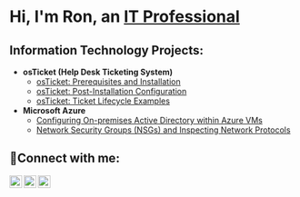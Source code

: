 <h1>Hi, I'm Ron, an <a href="https://linkedin.com/in/rondalepritchett">IT Professional</a>

<h2>Information Technology Projects:</h2>

- <b>osTicket (Help Desk Ticketing System)</b>
  - [osTicket: Prerequisites and Installation](https://github.com/rondalepritchett/osticket-prereqs)
  - [osTicket: Post-Installation Configuration](https://github.com/rondalepritchett/post-install-config)
  - [osTicket: Ticket Lifecycle Examples](https://github.com/rondalepritchett/ticket-lifecycle)
- <b>Microsoft Azure</b>
  - [Configuring On-premises Active Directory within Azure VMs](https://github.com/rondalepritchett/configure-ad)
  - [Network Security Groups (NSGs) and Inspecting Network Protocols](https://github.com/rondalepritchett/azure-network-protocols)

<h2>🤳Connect with me:</h2>

[<img align="left" alt="Josh | Twitter" width="22px" src="https://cdn.jsdelivr.net/npm/simple-icons@v3/icons/twitter.svg" />][twitter]
[<img align="left" alt="Josh | LinkedIn" width="22px" src="https://cdn.jsdelivr.net/npm/simple-icons@v3/icons/linkedin.svg" />][linkedin]
[<img align="left" alt="Josh | Instagram" width="22px" src="https://cdn.jsdelivr.net/npm/simple-icons@v3/icons/instagram.svg" />][instagram]

[twitter]: https://twitter.com/
[instagram]: https://www.instagram.com/
[linkedin]: https://linkedin.com/in/rondalepritchett
